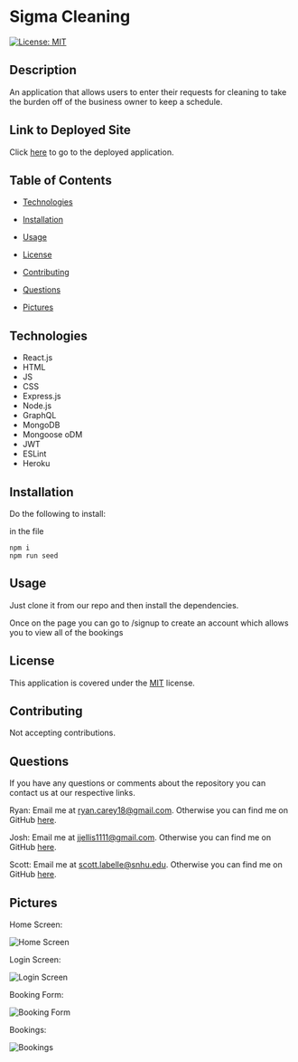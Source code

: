 # Sigma Cleaning

[![License: MIT](https://img.shields.io/badge/License-MIT-yellow.svg)](https://opensource.org/licenses/MIT)

## Description

An application that allows users to enter their requests for cleaning to take the burden off of the business owner to keep a schedule.

## Link to Deployed Site

Click [here](https://sigma-cleaning.herokuapp.com/s) to go to the deployed application.

## Table of Contents

- [Technologies](#Technologies)

- [Installation](#Installation)

- [Usage](#Usage)

- [License](#License)

- [Contributing](#Contributing)

- [Questions](#Questions)

- [Pictures](#Pictures)

## Technologies

- React.js
- HTML
- JS
- CSS
- Express.js
- Node.js
- GraphQL
- MongoDB
- Mongoose oDM
- JWT
- ESLint
- Heroku

## Installation

Do the following to install:

in the file

```
npm i
npm run seed

```

## Usage

Just clone it from our repo and then install the dependencies.

Once on the page you can go to /signup to create an account which allows you to view all of the bookings

## License

This application is covered under the [MIT](https://opensource.org/licenses/MIT) license.

## Contributing

Not accepting contributions.

## Questions

If you have any questions or comments about the repository you can contact us at our respective links.

Ryan:
Email me at ryan.carey18@gmail.com. Otherwise you can find me on GitHub [here](https://github.com/ryancarey18).

Josh:
Email me at jjellis1111@gmail.com. Otherwise you can find me on GitHub [here](https://github.com/Jaaarsh).

Scott:
Email me at scott.labelle@snhu.edu. Otherwise you can find me on GitHub [here](https://github.com/Scottl5).

## Pictures

Home Screen:

![Home Screen](https://user-images.githubusercontent.com/86500418/157147852-3ab59faf-140b-4295-a109-1add7557a0b0.png)

Login Screen:

![Login Screen](https://user-images.githubusercontent.com/86500418/157147895-984b9984-96cb-4d87-a0ad-d2fcad59c199.png)

Booking Form:

![Booking Form](https://user-images.githubusercontent.com/86500418/157148373-16c983f9-3268-4724-b5ec-64267cfd22d1.png)

Bookings:

![Bookings](https://user-images.githubusercontent.com/86500418/157148278-1922c9a4-8057-4437-8f96-be98ff09ff07.png)

